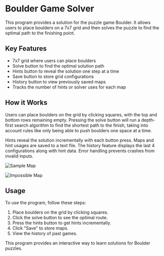# Boulder Game Solver

This program provides a solution for the puzzle game Boulder. It allows users to place boulders on a 7x7 grid and then solves the puzzle to find the optimal path to the finishing point.

## Key Features

- 7x7 grid where users can place boulders
- Solve button to find the optimal solution path
- Hints button to reveal the solution one step at a time
- Save button to store grid configurations
- History button to view previously saved maps
- Tracks the number of hints or solver uses for each map

## How it Works

Users can place boulders on the grid by clicking squares, with the top and bottom rows remaining empty. Pressing the solve button will run a depth-first search algorithm to find the shortest path to the finish, taking into account rules like only being able to push boulders one space at a time.

Hints reveal the solution incrementally with each button press. Maps and hint usages are saved to a text file. The history feature displays the last 4 configurations along with hint data. Error handling prevents crashes from invalid inputs.

![Sample Map](https://github.com/STTRAFE/BoulderSolver2/blob/strafe/Sample%20Map.png)

![Impossible Map](https://github.com/STTRAFE/BoulderSolver2/blob/strafe/Impossible%20Map.png)

## Usage

To use the program, follow these steps:

1. Place boulders on the grid by clicking squares.
2. Click the solve button to see the optimal route.
3. Press the hints button to get hints incrementally.
4. Click "Save" to store maps.
5. View the history of past games.
   
This program provides an interactive way to learn solutions for Boulder puzzles.
